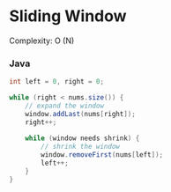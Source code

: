 # Sliding Window

Complexity: O (N)

### Java

```java
int left = 0, right = 0;

while (right < nums.size()) {
    // expand the window
    window.addLast(nums[right]);
    right++;
    
    while (window needs shrink) {
        // shrink the window
        window.removeFirst(nums[left]);
        left++;
    }
}
```
